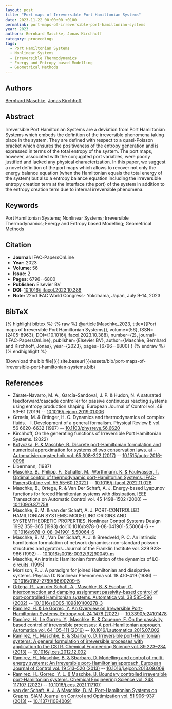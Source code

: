 ```yaml
---
layout: post
title: "Port maps of Irreversible Port Hamiltonian Systems"
date: 2023-11-22 00:00:00 +0100
permalink: port-maps-of-irreversible-port-hamiltonian-systems
year: 2023
authors: Bernhard Maschke, Jonas Kirchhoff
category: proceedings
tags:
  - Port Hamiltonian Systems
  - Nonlinear Systems
  - Irreversible Thermodynamics
  - Energy and Entropy based Modelling
  - Geometrical Methods
---
```

 
## Authors
[Bernhard Maschke](authors/bernhard-maschke), [Jonas Kirchhoff](authors/jonas-kirchhoff)
 
## Abstract
Irreversible Port Hamiltonian Systems are a deviation from Port Hamiltonian Systems which embeds the definition of the irreversible phenomena taking place in the system. They are defined with respect to a quasi-Poisson bracket which ensures the positiveness of the entropy generation and is expressed in terms of the total entropy of the system. The port maps, however, associated with the conjugated port variables, were poorly justified and lacked any physical characterization. In this paper, we suggest a novel definition of the port maps which allows to recover not only the energy balance equation (when the Hamiltonian equals the total energy of the system) but also a entropy balance equation including the irreversible entropy creation term at the interface (the port) of the system in addition to the entropy creation term due to internal irreversible phenomena.
 
## Keywords
Port Hamiltonian Systems; Nonlinear Systems; Irreversible Thermodynamics; Energy and Entropy based Modelling; Geometrical Methods
 
## Citation
- **Journal:** IFAC-PapersOnLine
- **Year:** 2023
- **Volume:** 56
- **Issue:** 2
- **Pages:** 6796--6800
- **Publisher:** Elsevier BV
- **DOI:** [10.1016/j.ifacol.2023.10.388](https://doi.org/10.1016/j.ifacol.2023.10.388)
- **Note:** 22nd IFAC World Congress- Yokohama, Japan, July 9-14, 2023
 
## BibTeX
{% highlight bibtex %}
{% raw %}
@article{Maschke_2023,
  title={{Port maps of Irreversible Port Hamiltonian Systems}},
  volume={56},
  ISSN={2405-8963},
  DOI={10.1016/j.ifacol.2023.10.388},
  number={2},
  journal={IFAC-PapersOnLine},
  publisher={Elsevier BV},
  author={Maschke, Bernhard and Kirchhoff, Jonas},
  year={2023},
  pages={6796--6800}
}
{% endraw %}
{% endhighlight %}
 
[Download the bib file]({{ site.baseurl }}/assets/bib/port-maps-of-irreversible-port-hamiltonian-systems.bib)
 
## References
- Zárate-Navarro, M. A., García-Sandoval, J. P. & Hudon, N. A saturated feedforward/cascade controller for passive continuous reacting systems using entropy production shaping. European Journal of Control vol. 49 53–61 (2019) -- [10.1016/j.ejcon.2019.01.006](https://doi.org/10.1016/j.ejcon.2019.01.006)
- Grmela, M. & Öttinger, H. C. Dynamics and thermodynamics of complex fluids.  I. Development of a general formalism. Physical Review E vol. 56 6620–6632 (1997) -- [10.1103/physreve.56.6620](https://doi.org/10.1103/physreve.56.6620)
- Kirchhoff, On the generating functions of Irreversible Port Hamiltonian Systems. (2022)
- [Kotyczka, P. & Maschke, B. Discrete port-Hamiltonian formulation and numerical approximation for systems of two conservation laws. at - Automatisierungstechnik vol. 65 308–322 (2017)](discrete-port-hamiltonian-formulation-and-numerical-approximation-for-systems-of-two-conservation-laws) -- [10.1515/auto-2016-0098](https://doi.org/10.1515/auto-2016-0098)
- Libermann, (1987)
- [Maschke, B., Philipp, F., Schaller, M., Worthmann, K. & Faulwasser, T. Optimal control of thermodynamic port-Hamiltonian Systems. IFAC-PapersOnLine vol. 55 55–60 (2022)](optimal-control-of-thermodynamic-port-hamiltonian-systems) -- [10.1016/j.ifacol.2022.11.028](https://doi.org/10.1016/j.ifacol.2022.11.028)
- Maschke, B., Ortega, R. & Van Der Schaft, A. J. Energy-based Lyapunov functions for forced Hamiltonian systems with dissipation. IEEE Transactions on Automatic Control vol. 45 1498–1502 (2000) -- [10.1109/9.871758](https://doi.org/10.1109/9.871758)
- Maschke, B. M. & van der Schaft, A. J. PORT-CONTROLLED HAMILTONIAN SYSTEMS: MODELLING ORIGINS AND SYSTEMTHEORETIC PROPERTIES. Nonlinear Control Systems Design 1992 359–365 (1993) doi:10.1016/b978-0-08-041901-5.50064-6 -- [10.1016/b978-0-08-041901-5.50064-6](https://doi.org/10.1016/b978-0-08-041901-5.50064-6)
- Maschke, B. M., Van Der Schaft, A. J. & Breedveld, P. C. An intrinsic hamiltonian formulation of network dynamics: non-standard poisson structures and gyrators. Journal of the Franklin Institute vol. 329 923–966 (1992) -- [10.1016/s0016-0032(92)90049-m](https://doi.org/10.1016/s0016-0032(92)90049-m)
- Maschke, An intrinsic Hamiltonian formulation of the dynamics of LC-circuits. (1995)
- Morrison, P. J. A paradigm for joined Hamiltonian and dissipative systems. Physica D: Nonlinear Phenomena vol. 18 410–419 (1986) -- [10.1016/0167-2789(86)90209-5](https://doi.org/10.1016/0167-2789(86)90209-5)
- [Ortega, R., van der Schaft, A., Maschke, B. & Escobar, G. Interconnection and damping assignment passivity-based control of port-controlled Hamiltonian systems. Automatica vol. 38 585–596 (2002)](interconnection-and-damping-assignment-passivity-based-control-of-port-controlled-hamiltonian-systems) -- [10.1016/s0005-1098(01)00278-3](https://doi.org/10.1016/s0005-1098(01)00278-3)
- [Ramirez, H. & Le Gorrec, Y. An Overview on Irreversible Port-Hamiltonian Systems. Entropy vol. 24 1478 (2022)](an-overview-on-irreversible-port-hamiltonian-systems) -- [10.3390/e24101478](https://doi.org/10.3390/e24101478)
- [Ramírez, H., Le Gorrec, Y., Maschke, B. & Couenne, F. On the passivity based control of irreversible processes: A port-Hamiltonian approach. Automatica vol. 64 105–111 (2016)](on-the-passivity-based-control-of-irreversible-processes-a-port-hamiltonian-approach) -- [10.1016/j.automatica.2015.07.002](https://doi.org/10.1016/j.automatica.2015.07.002)
- [Ramirez, H., Maschke, B. & Sbarbaro, D. Irreversible port-Hamiltonian systems: A general formulation of irreversible processes with application to the CSTR. Chemical Engineering Science vol. 89 223–234 (2013)](irreversible-port-hamiltonian-systems-a-general-formulation-of-irreversible-processes-with-application-to-the-cstr) -- [10.1016/j.ces.2012.12.002](https://doi.org/10.1016/j.ces.2012.12.002)
- [Ramirez, H., Maschke, B. & Sbarbaro, D. Modelling and control of multi-energy systems: An irreversible port-Hamiltonian approach. European Journal of Control vol. 19 513–520 (2013)](modelling-and-control-of-multi-energy-systems-an-irreversible-port-hamiltonian-approach) -- [10.1016/j.ejcon.2013.09.009](https://doi.org/10.1016/j.ejcon.2013.09.009)
- [Ramirez, H., Gorrec, Y. L. & Maschke, B. Boundary controlled irreversible port-Hamiltonian systems. Chemical Engineering Science vol. 248 117107 (2022)](boundary-controlled-irreversible-port-hamiltonian-systems) -- [10.1016/j.ces.2021.117107](https://doi.org/10.1016/j.ces.2021.117107)
- [van der Schaft, A. J. & Maschke, B. M. Port-Hamiltonian Systems on Graphs. SIAM Journal on Control and Optimization vol. 51 906–937 (2013)](port-hamiltonian-systems-on-graphs) -- [10.1137/110840091](https://doi.org/10.1137/110840091)

